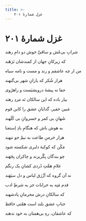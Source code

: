 ```yaml
---
title: >-
    غزل شمارهٔ ۲۰۱
---
```

# غزل شمارهٔ ۲۰۱

<div class="b" id="bn1"><div class="m1"><p>شرابِ بی‌غَش و ساقیِّ خوش دو دامِ رهند</p></div>
<div class="m2"><p>که زیرکانِ جهان از کمندشان نَرَهَند</p></div></div>
<div class="b" id="bn2"><div class="m1"><p>من ار چه عاشقم و رند و مست و نامه سیاه</p></div>
<div class="m2"><p>هزار شُکر که یارانِ شهر بی‌گنهند</p></div></div>
<div class="b" id="bn3"><div class="m1"><p>جفا نه پیشهٔ درویشیَست و راهرُوی</p></div>
<div class="m2"><p>بیار باده که این سالکان نَه مردِ رهند</p></div></div>
<div class="b" id="bn4"><div class="m1"><p>مَبین حقیر، گدایانِ عشق را کاین قوم</p></div>
<div class="m2"><p>شَهانِ بی کمر و خسروانِ بی کُلَهند</p></div></div>
<div class="b" id="bn5"><div class="m1"><p>به هوش باش که هنگامِ بادِ اِستغنا</p></div>
<div class="m2"><p>هزار خرمنِ طاعت به نیمْ جو ننهند</p></div></div>
<div class="b" id="bn6"><div class="m1"><p>مَکُن که کوکبهٔ دلبری شکسته شود</p></div>
<div class="m2"><p>چو بندگان بِگُریزند و چاکران بِجَهَند</p></div></div>
<div class="b" id="bn7"><div class="m1"><p>غلامِ همَّتِ دُردی کشانِ یک رنگم</p></div>
<div class="m2"><p>نه آن گروه که اَزْرَق لباس و دل سیَهَند</p></div></div>
<div class="b" id="bn8"><div class="m1"><p>قدم مَنِه به خرابات جز به شرطِ ادب</p></div>
<div class="m2"><p>که سالکانِ درش محرمانِ پادشهند</p></div></div>
<div class="b" id="bn9"><div class="m1"><p>جنابِ عشق بلند است همّتی حافظ</p></div>
<div class="m2"><p>که عاشقان، رهِ بی‌همتان به خود ندهند</p></div></div>
